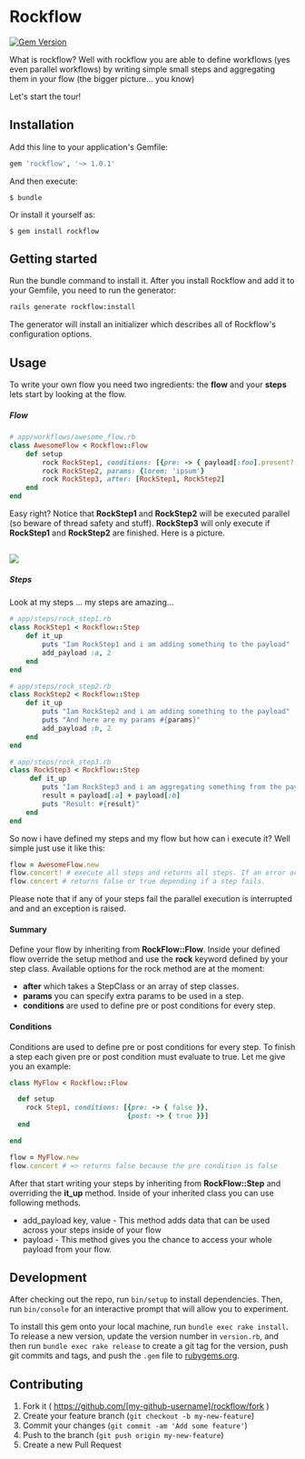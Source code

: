 # Rockflow
[![Gem Version](https://badge.fury.io/rb/rockflow.svg)](http://badge.fury.io/rb/rockflow)

What is rockflow? Well with rockflow you are able to define workflows (yes even parallel workflows) by writing simple small steps and aggregating them in your flow (the bigger picture... you know)

Let's start the tour!

## Installation

Add this line to your application's Gemfile:

```ruby
gem 'rockflow', '~> 1.0.1'
```

And then execute:

    $ bundle

Or install it yourself as:

    $ gem install rockflow

## Getting started
Run the bundle command to install it.
After you install Rockflow and add it to your Gemfile, you need to run the generator:

```bash
rails generate rockflow:install
```
The generator will install an initializer which describes all of Rockflow's configuration options.

## Usage

To write your own flow you need two ingredients: the **flow** and your **steps** lets start by looking at the flow.

##### Flow
```ruby
# app/workflows/awesome_flow.rb
class AwesomeFlow < Rockflow::Flow
    def setup
        rock RockStep1, conditions: [{pre: -> { payload[:foo].present? }}]
        rock RockStep2, params: {lorem: 'ipsum'}
        rock RockStep3, after: [RockStep1, RockStep2]
    end
end
```
Easy right? Notice that **RockStep1** and **RockStep2** will be executed parallel (so beware of thread safety and stuff). **RockStep3** will only execute if **RockStep1** and **RockStep2** are finished.
Here is a picture.

## [![](http://i.imgur.com/7BrU2kT.png)](https://qurasoft.de)
##### Steps
Look at my steps ... my steps are amazing...
```ruby
# app/steps/rock_step1.rb
class RockStep1 < Rockflow::Step
    def it_up
        puts "Iam RockStep1 and i am adding something to the payload"
        add_payload :a, 2
    end
end
```
```ruby
# app/steps/rock_step2.rb
class RockStep2 < Rockflow::Step
    def it_up
        puts "Iam RockStep2 and i am adding something to the payload"
        puts "And here are my params #{params}"
        add_payload :b, 2
    end
end
```

```ruby
# app/steps/rock_step3.rb
class RockStep3 < Rockflow::Step
     def it_up
        puts "Iam RockStep3 and i am aggregating something from the payload"
        result = payload[:a] + payload[:b]
        puts "Result: #{result}"
    end
end
```
So now i have defined my steps and my flow but how can i execute it? Well simple just use it like this:

```ruby
flow = AwesomeFlow.new
flow.concert! # execute all steps and returns all steps. If an error occurs inside the steps it is raised.
flow.concert # returns false or true depending if a step fails.
```

Please note that if any of your steps fail the parallel execution is interrupted and and an exception is raised. 

#### Summary
Define your flow by inheriting from **RockFlow::Flow**. Inside your defined flow override the setup method and use the **rock** keyword defined by your step class. Available options for the rock method are at the moment:
- **after** which takes a StepClass or an array of step classes.
- **params** you can specify extra params to be used in a step.
- **conditions** are used to define pre or post conditions for every step.

#### Conditions 
Conditions are used to define pre or post conditions for every step. To finish a step each given pre or post condition must evaluate to true. 
Let me give you an example:
```ruby 
class MyFlow < Rockflow::Flow

  def setup
    rock Step1, conditions: [{pre: -> { false }},
                             {post: -> { true }}]
  end

end

flow = MyFlow.new
flow.concert # => returns false because the pre condition is false
```

After that start writing your steps by inheriting from **RockFlow::Step** and overriding the **it_up** method. Inside of your inherited class you can use following methods.

- add_payload key, value - This method adds data that can be used across your steps inside of your flow
- payload - This method gives you the chance to access your whole payload from your flow.

## Development

After checking out the repo, run `bin/setup` to install dependencies. Then, run `bin/console` for an interactive prompt that will allow you to experiment.

To install this gem onto your local machine, run `bundle exec rake install`. To release a new version, update the version number in `version.rb`, and then run `bundle exec rake release` to create a git tag for the version, push git commits and tags, and push the `.gem` file to [rubygems.org](https://rubygems.org).

## Contributing

1. Fork it ( https://github.com/[my-github-username]/rockflow/fork )
2. Create your feature branch (`git checkout -b my-new-feature`)
3. Commit your changes (`git commit -am 'Add some feature'`)
4. Push to the branch (`git push origin my-new-feature`)
5. Create a new Pull Request
